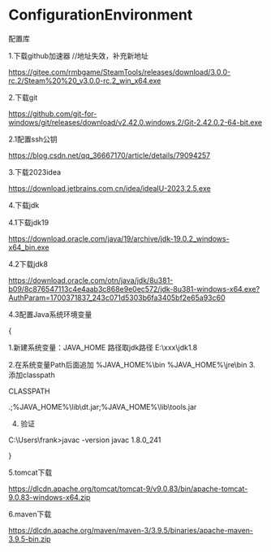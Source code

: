 # ConfigurationEnvironment
配置库

1.下载github加速器
//地址失效，补充新地址

https://gitee.com/rmbgame/SteamTools/releases/download/3.0.0-rc.2/Steam%20%20_v3.0.0-rc.2_win_x64.exe

2.下载git

https://github.com/git-for-windows/git/releases/download/v2.42.0.windows.2/Git-2.42.0.2-64-bit.exe

2.1配置ssh公钥

https://blog.csdn.net/qq_36667170/article/details/79094257


3.下载2023idea

https://download.jetbrains.com.cn/idea/ideaIU-2023.2.5.exe

4.下载jdk

4.1下载jdk19

https://download.oracle.com/java/19/archive/jdk-19.0.2_windows-x64_bin.exe

4.2下载jdk8

https://download.oracle.com/otn/java/jdk/8u381-b09/8c876547113c4e4aab3c868e9e0ec572/jdk-8u381-windows-x64.exe?AuthParam=1700371837_243c071d5303b6fa3405bf2e65a93c60

4.3配置Java系统环境变量

{

  1.新建系统变量：JAVA_HOME
路径取jdk路径
E:\xxx\jdk1.8


  2.在系统变量Path后面追加
%JAVA_HOME%\bin
%JAVA_HOME%\jre\bin
3. 添加classpath


  CLASSPATH


  .;%JAVA_HOME%\lib\dt.jar;%JAVA_HOME%\lib\tools.jar


4. 验证



C:\Users\frank>javac -version
javac 1.8.0_241

}



5.tomcat下载

https://dlcdn.apache.org/tomcat/tomcat-9/v9.0.83/bin/apache-tomcat-9.0.83-windows-x64.zip

6.maven下载

https://dlcdn.apache.org/maven/maven-3/3.9.5/binaries/apache-maven-3.9.5-bin.zip

